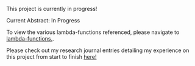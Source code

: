 This project is currently in progress!

Current Abstract: In Progress

To view the various lambda-functions referenced, please navigate to [lambda-functions.](https://github.com/djbertolo/aws-go-lambda-security-research/tree/main/lambda-functions).

Please check out my research journal entries detailing my experience on this project from start to finish [here!](/Journal.md)
